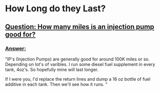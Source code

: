 # How Long do they Last?
## [Question: How many miles is an injection pump good for?](https://www.thedieselstop.com/threads/1983-6-9l-vs-1984-6-9l-id-and-other-s.138333/#post-1119055)

### [Answer:](https://www.thedieselstop.com/threads/1983-6-9l-vs-1984-6-9l-id-and-other-s.138333/#post-1119058)
"IP's (Injection Pumps) are generally good for around 100K miles or so. Depending on lot's of varibles. I run some diesel fuel supplement in every tank, 4oz's. So hopefully mine will last longer.

If I were you, I'd replace the return lines and dump a 16 oz bottle of fuel additive in each tank. Then we'll see how it runs.
"
